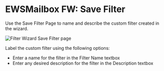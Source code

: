 # EWSMailbox FW: Save Filter

Use the Save Filter Page to name and describe the custom filter created in the wizard.

![Filter Wizard Save Filter page](/img/product_docs/accessanalyzer/11.6/admin/datacollector/ewsmailbox/filterwizard/savefilter.webp)

Label the custom filter using the following options:

- Enter a name for the filter in the Filter Name textbox
- Enter any desired description for the filter in the Description textbox
